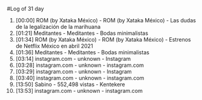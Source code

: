 #Log of 31 day

1. [00:00] ROM (by Xataka México) - ROM (by Xataka México) - Las dudas de la legalización de la marihuana
1. [01:21] Meditantes - Meditantes - Bodas minimalistas
1. [01:34] ROM (by Xataka México) - ROM (by Xataka México) - Estrenos de Netflix México en abril 2021
1. [01:36] Meditantes - Meditantes - Bodas minimalistas
1. [03:14] instagram.com - unknown - Instagram
1. [03:28] instagram.com - unknown - instagram.com
1. [03:29] instagram.com - unknown - Instagram
1. [03:40] instagram.com - unknown - instagram.com
1. [13:50] Sabino - 552,498 vistas - Kentekere
1. [13:53] instagram.com - unknown - instagram.com
